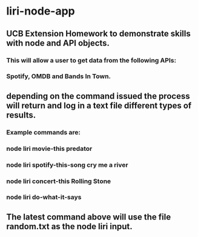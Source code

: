 # liri-node-app
## UCB Extension Homework to demonstrate skills with node and API objects.
### This will allow a user to get data from the following APIs:
### Spotify, OMDB and Bands In Town.
## depending on the command issued the process will return and log in a text file different types of results.
### Example commands are:
### node liri movie-this predator
### node liri spotify-this-song cry me a river
### node liri concert-this Rolling Stone
### node liri do-what-it-says
## The latest command above will use the file random.txt as the node liri input.


